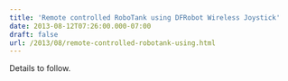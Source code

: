 ```yaml
---
title: 'Remote controlled RoboTank using DFRobot Wireless Joystick'
date: 2013-08-12T07:26:00.000-07:00
draft: false
url: /2013/08/remote-controlled-robotank-using.html
---
```


  
  
Details to follow.